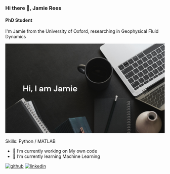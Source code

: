 ### Hi there 👋, Jamie Rees
#### PhD Student

I'm Jamie from the University of Oxford, researching in Geophysical Fluid Dynamics

<img src='images/GithubBanner.png' alt="banner"></img>

Skills: Python / MATLAB

- 🔭 I’m currently working on My own code 
- 🌱 I’m currently learning Machine Learning 


[<img src='https://cdn.jsdelivr.net/npm/simple-icons@3.0.1/icons/github.svg' alt='github' height='40'>](https://github.com/JamieRees452)  [<img src='https://cdn.jsdelivr.net/npm/simple-icons@3.0.1/icons/linkedin.svg' alt='linkedin' height='40'>](https://www.linkedin.com/in/https://www.linkedin.com/in/jamie-rees-4b3508167//)  




